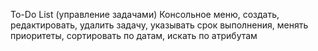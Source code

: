 To-Do List (управление задачами)
Консольное меню, создать, редактировать, удалить задачу, указывать срок выполнения, менять приоритеты, сортировать по датам, искать по атрибутам
